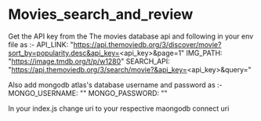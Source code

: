 # Movies_search_and_review
Get the API key from the The movies database api and following in your env file as :- 
API_LINK: "https://api.themoviedb.org/3/discover/movie?sort_by=popularity.desc&api_key=<api_key>&page=1"
IMG_PATH: "https://image.tmdb.org/t/p/w1280"
SEARCH_API: "https://api.themoviedb.org/3/search/movie?&api_key=<api_key>&query="

Also add mongodb atlas's database username and password as :- 
MONGO_USERNAME: "<username>"
MONGO_PASSWORD: "<password>"
  
  
 In your index.js change uri to your respective maongodb connect uri
